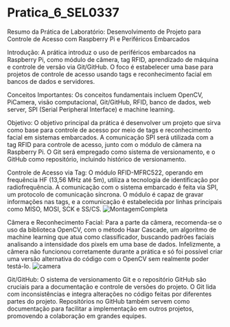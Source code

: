 # Pratica_6_SEL0337
Resumo da Prática de Laboratório: Desenvolvimento de Projeto para Controle de Acesso com Raspberry Pi e Periféricos Embarcados

Introdução:
A prática introduz o uso de periféricos embarcados na Raspberry Pi, como módulo de câmera, tag RFID, aprendizado de máquina e controle de versão via Git/GitHub. O foco é estabelecer uma base para projetos de controle de acesso usando tags e reconhecimento facial em bancos de dados e servidores.

Conceitos Importantes:
Os conceitos fundamentais incluem OpenCV, PiCamera, visão computacional, Git/GitHub, RFID, banco de dados, web server, SPI (Serial Peripheral Interface) e machine learning.

Objetivo:
O objetivo principal da prática é desenvolver um projeto que sirva como base para controle de acesso por meio de tags e reconhecimento facial em sistemas embarcados. A comunicação SPI será utilizada com a tag RFID para controle de acesso, junto com o módulo de câmera na Raspberry Pi. O Git será empregado como sistema de versionamento, e o GitHub como repositório, incluindo histórico de versionamento.

Controle de Acesso via Tag:
O módulo RFID-MFRC522, operando em frequência HF (13,56 MHz até 5m), utiliza a tecnologia de identificação por radiofrequência. A comunicação com o sistema embarcado é feita via SPI, um protocolo de comunicação síncrona. O módulo é capaz de gravar informações nas tags, e a comunicação é estabelecida por linhas principais como MISO, MOSI, SCK e SS/CS.
![MontagemCompleta](https://github.com/edgibara/Pratica_6_SEL0337/assets/145056076/ff0569b2-de12-4000-91e4-5bf8af3bf039)


Câmera e Reconhecimento Facial:
Para a parte da câmera, recomenda-se o uso da biblioteca OpenCV, com o método Haar Cascade, um algoritmo de machine learning que atua como classificador, buscando padrões faciais analisando a intensidade dos pixels em uma base de dados. Infelizmente, a câmera não funcionou corretamente durante a prática e só foi possível criar uma versão alternativa do código com o OpenCV sem realmente poder testá-lo.
![camera](https://github.com/edgibara/Pratica_6_SEL0337/assets/145056076/a4b0511f-1f6b-4323-b310-f7dc9b7cd1aa)



Git/GitHub:
O sistema de versionamento Git e o repositório GitHub são cruciais para a documentação e controle de versões do projeto. O Git lida com inconsistências e integra alterações no código feitas por diferentes partes do projeto. Repositórios no GitHub também servem como documentação para facilitar a implementação em outros projetos, promovendo a colaboração em grandes equipes.
